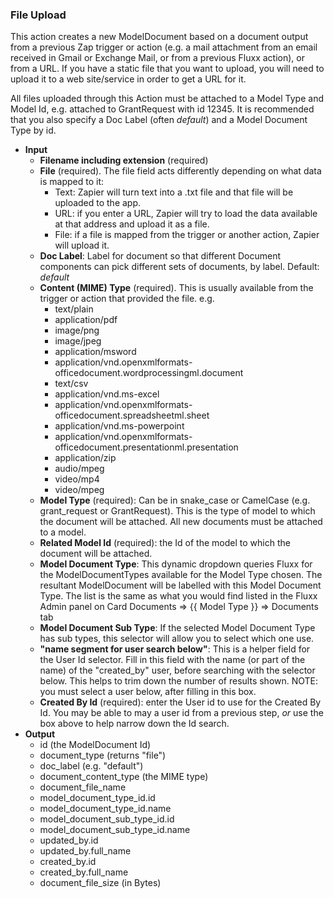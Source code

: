 ### File Upload

This action creates a new ModelDocument based on a document output from a previous Zap trigger or action (e.g. a mail attachment from an email received in Gmail or Exchange Mail, or from a previous Fluxx action), or from a URL. If you have a static file that you want to upload, you will need to upload it to a web site/service in order to get a URL for it.

All files uploaded through this Action must be attached to a Model Type and Model Id, e.g. attached to GrantRequest with id 12345. It is recommended that you also specify a Doc Label (often _default_) and a Model Document Type by id.

* **Input**
  * **Filename including extension** (required)
  * **File** (required). The file field acts differently depending on what data is mapped to it:
    * Text: Zapier will turn text into a .txt file and that file will be uploaded to the app.
    * URL: if you enter a URL, Zapier will try to load the data available at that address and upload it as a file.
    * File: if a file is mapped from the trigger or another action, Zapier will upload it.
  * **Doc Label**: Label for document so that different Document components can pick different sets of documents, by label. Default: _default_
  * **Content (MIME) Type** (required). This is usually available from the trigger or action that provided the file. e.g.
    * text/plain
    * application/pdf
    * image/png
    * image/jpeg
    * application/msword
    * application/vnd.openxmlformats-officedocument.wordprocessingml.document
    * text/csv
    * application/vnd.ms-excel
    * application/vnd.openxmlformats-officedocument.spreadsheetml.sheet
    * application/vnd.ms-powerpoint
    * application/vnd.openxmlformats-officedocument.presentationml.presentation
    * application/zip
    * audio/mpeg
    * video/mp4
    * video/mpeg
  * **Model Type** (required): Can be in snake_case or CamelCase (e.g. grant_request or GrantRequest). This is the type of model to which the document will be attached. All new documents must be attached to a model.
  * **Related Model Id** (required): the Id of the model to which the document will be attached.
  * **Model Document Type**: This dynamic dropdown queries Fluxx for the ModelDocumentTypes available for the Model Type chosen. The resultant ModelDocument will be labelled with this Model Document Type. The list is the same as what you would find listed in the Fluxx Admin panel on Card Documents => {{ Model Type }} => Documents tab
  * **Model Document Sub Type**: If the selected Model Document Type has sub types, this selector will allow you to select which one use.
  * **"name segment for user search below"**: This is a helper field for the User Id selector. Fill in this field with the name (or part of the name) of the "created_by" user, before searching with the selector below. This helps to trim down the number of results shown. NOTE: you must select a user below, after filling in this box.
  * **Created By Id** (required): enter the User id to use for the Created By Id. You may be able to may a user id from a previous step, _or_ use the box above to help narrow down the Id search.
* **Output**
  * id (the ModelDocument Id)
  * document_type (returns "file")
  * doc_label (e.g. "default")
  * document_content_type (the MIME type)
  * document_file_name
  * model_document_type_id.id
  * model_document_type_id.name
  * model_document_sub_type_id.id
  * model_document_sub_type_id.name
  * updated_by.id
  * updated_by.full_name
  * created_by.id
  * created_by.full_name
  * document_file_size (in Bytes)
